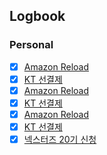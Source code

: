 

## Logbook
### Personal
- [x] [Amazon Reload](things:///show?id=M5MiNeWGnCe167a1xX5h2c)
- [x] [KT 선결제](things:///show?id=WH78EiKCioYFqFaZD8vSQF)
- [x] [Amazon Reload](things:///show?id=bgCbPkhccuUtyHEpgePBQ)
- [x] [KT 선결제](things:///show?id=AF22ugLnoUabkFGajN2dPx)
- [x] [Amazon Reload](things:///show?id=AoWVuNjTiNdUXYeqWWEeQF)
- [x] [KT 선결제](things:///show?id=6ZtbWfFVxTYevYMWMgcUFz)
- [x] [넥스터즈 20기 신청](things:///show?id=SkbiTgX9uDJaT21u8Qo4Eo)